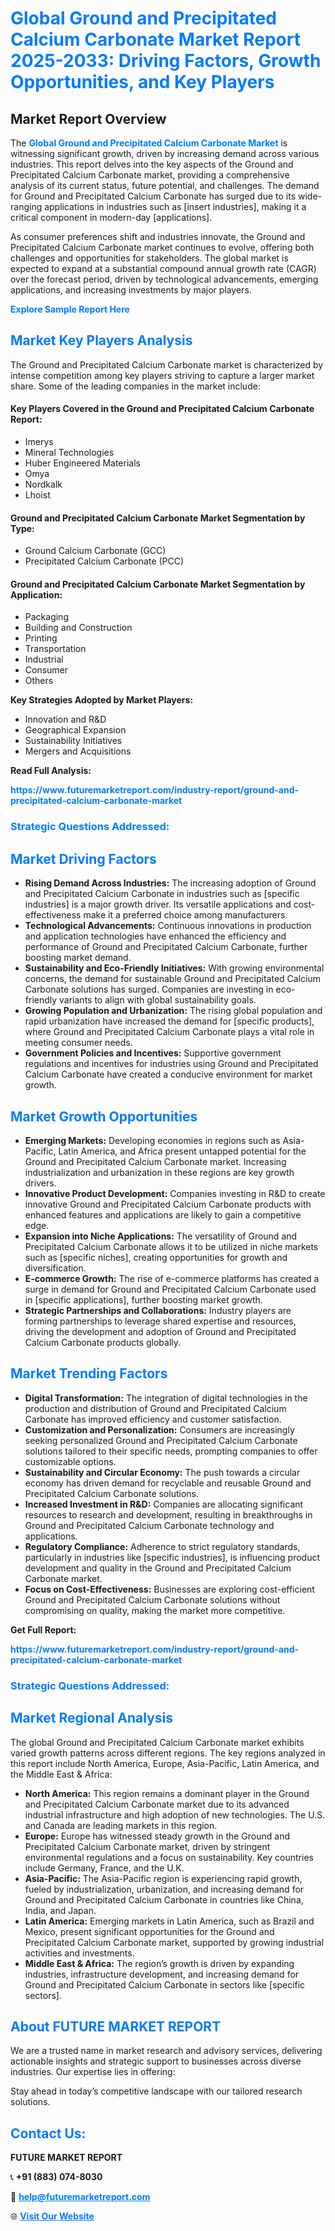 <h1 style="color: #007BFF;">Global Ground and Precipitated Calcium Carbonate Market Report 2025-2033: Driving Factors, Growth Opportunities, and Key Players</h1>

<section id="overview">
<h2>Market Report Overview</h2>
<p>The <a href="https://www.futuremarketreport.com/industry-report/ground-and-precipitated-calcium-carbonate-market" style="color: #007BFF; text-decoration: none;"><strong>Global Ground and Precipitated Calcium Carbonate Market</strong></a> is witnessing significant growth, driven by increasing demand across various industries. This report delves into the key aspects of the Ground and Precipitated Calcium Carbonate market, providing a comprehensive analysis of its current status, future potential, and challenges. The demand for Ground and Precipitated Calcium Carbonate has surged due to its wide-ranging applications in industries such as [insert industries], making it a critical component in modern-day [applications].</p>
<p>As consumer preferences shift and industries innovate, the Ground and Precipitated Calcium Carbonate market continues to evolve, offering both challenges and opportunities for stakeholders. The global market is expected to expand at a substantial compound annual growth rate (CAGR) over the forecast period, driven by technological advancements, emerging applications, and increasing investments by major players.</p>
</section>

<section id="overview">
<p><a href="https://www.futuremarketreport.com/request-sample/reportId=50783" style="color: #007BFF; text-decoration: none;"><strong>Explore Sample Report Here</strong></a></p>
</section>

<section id="key-players">
<h2 style="color: #007BFF;">Market Key Players Analysis</h2>
<p>The Ground and Precipitated Calcium Carbonate market is characterized by intense competition among key players striving to capture a larger market share. Some of the leading companies in the market include:</p>
<h4>Key Players Covered in the Ground and Precipitated Calcium Carbonate Report:</h4>
<ul><li>Imerys</li><li>Mineral Technologies</li><li>Huber Engineered Materials</li><li>Omya</li><li>Nordkalk</li><li>Lhoist</li></ul>
<h4>Ground and Precipitated Calcium Carbonate Market Segmentation by Type:</h4>
<ul><li>Ground Calcium Carbonate (GCC)</li><li>Precipitated Calcium Carbonate (PCC)</li></ul>

<h4>Ground and Precipitated Calcium Carbonate Market Segmentation by Application:</h4>
<ul><li>Packaging</li><li>Building and Construction</li><li>Printing</li><li>Transportation</li><li>Industrial</li><li>Consumer</li><li>Others</li></ul>
<p><strong>Key Strategies Adopted by Market Players:</strong></p>
<ul>
<li>Innovation and R&D</li>
<li>Geographical Expansion</li>
<li>Sustainability Initiatives</li>
<li>Mergers and Acquisitions</li>
</ul>
</section>

<section>
<p><strong>Read Full Analysis: </strong></p><a href="https://www.futuremarketreport.com/industry-report/ground-and-precipitated-calcium-carbonate-market" style="color: #007BFF; text-decoration: none;"><strong>https://www.futuremarketreport.com/industry-report/ground-and-precipitated-calcium-carbonate-market</strong></a>
<h3 style="color: #007BFF;">Strategic Questions Addressed:</h3>
</section>

<section id="driving-factors">
<h2 style="color: #007BFF;">Market Driving Factors</h2>
<ul>
<li><strong>Rising Demand Across Industries:</strong> The increasing adoption of Ground and Precipitated Calcium Carbonate in industries such as [specific industries] is a major growth driver. Its versatile applications and cost-effectiveness make it a preferred choice among manufacturers.</li>
<li><strong>Technological Advancements:</strong> Continuous innovations in production and application technologies have enhanced the efficiency and performance of Ground and Precipitated Calcium Carbonate, further boosting market demand.</li>
<li><strong>Sustainability and Eco-Friendly Initiatives:</strong> With growing environmental concerns, the demand for sustainable Ground and Precipitated Calcium Carbonate solutions has surged. Companies are investing in eco-friendly variants to align with global sustainability goals.</li>
<li><strong>Growing Population and Urbanization:</strong> The rising global population and rapid urbanization have increased the demand for [specific products], where Ground and Precipitated Calcium Carbonate plays a vital role in meeting consumer needs.</li>
<li><strong>Government Policies and Incentives:</strong> Supportive government regulations and incentives for industries using Ground and Precipitated Calcium Carbonate have created a conducive environment for market growth.</li>
</ul>
</section>

<section id="growth-opportunities">
<h2 style="color: #007BFF;">Market Growth Opportunities</h2>
<ul>
<li><strong>Emerging Markets:</strong> Developing economies in regions such as Asia-Pacific, Latin America, and Africa present untapped potential for the Ground and Precipitated Calcium Carbonate market. Increasing industrialization and urbanization in these regions are key growth drivers.</li>
<li><strong>Innovative Product Development:</strong> Companies investing in R&D to create innovative Ground and Precipitated Calcium Carbonate products with enhanced features and applications are likely to gain a competitive edge.</li>
<li><strong>Expansion into Niche Applications:</strong> The versatility of Ground and Precipitated Calcium Carbonate allows it to be utilized in niche markets such as [specific niches], creating opportunities for growth and diversification.</li>
<li><strong>E-commerce Growth:</strong> The rise of e-commerce platforms has created a surge in demand for Ground and Precipitated Calcium Carbonate used in [specific applications], further boosting market growth.</li>
<li><strong>Strategic Partnerships and Collaborations:</strong> Industry players are forming partnerships to leverage shared expertise and resources, driving the development and adoption of Ground and Precipitated Calcium Carbonate products globally.</li>
</ul>
</section>

<section id="trending-factors">
<h2 style="color: #007BFF;">Market Trending Factors</h2>
<ul>
<li><strong>Digital Transformation:</strong> The integration of digital technologies in the production and distribution of Ground and Precipitated Calcium Carbonate has improved efficiency and customer satisfaction.</li>
<li><strong>Customization and Personalization:</strong> Consumers are increasingly seeking personalized Ground and Precipitated Calcium Carbonate solutions tailored to their specific needs, prompting companies to offer customizable options.</li>
<li><strong>Sustainability and Circular Economy:</strong> The push towards a circular economy has driven demand for recyclable and reusable Ground and Precipitated Calcium Carbonate solutions.</li>
<li><strong>Increased Investment in R&D:</strong> Companies are allocating significant resources to research and development, resulting in breakthroughs in Ground and Precipitated Calcium Carbonate technology and applications.</li>
<li><strong>Regulatory Compliance:</strong> Adherence to strict regulatory standards, particularly in industries like [specific industries], is influencing product development and quality in the Ground and Precipitated Calcium Carbonate market.</li>
<li><strong>Focus on Cost-Effectiveness:</strong> Businesses are exploring cost-efficient Ground and Precipitated Calcium Carbonate solutions without compromising on quality, making the market more competitive.</li>
</ul>
</section>

<section>
<p><strong>Get Full Report: </strong></p><a href="https://www.futuremarketreport.com/industry-report/ground-and-precipitated-calcium-carbonate-market" style="color: #007BFF; text-decoration: none;"><strong>https://www.futuremarketreport.com/industry-report/ground-and-precipitated-calcium-carbonate-market</strong></a>
<h3 style="color: #007BFF;">Strategic Questions Addressed:</h3>
</section>


<section id="regional-analysis">
<h2 style="color: #007BFF;">Market Regional Analysis</h2>
<p>The global Ground and Precipitated Calcium Carbonate market exhibits varied growth patterns across different regions. The key regions analyzed in this report include North America, Europe, Asia-Pacific, Latin America, and the Middle East & Africa:</p>
<ul>
<li><strong>North America:</strong> This region remains a dominant player in the Ground and Precipitated Calcium Carbonate market due to its advanced industrial infrastructure and high adoption of new technologies. The U.S. and Canada are leading markets in this region.</li>
<li><strong>Europe:</strong> Europe has witnessed steady growth in the Ground and Precipitated Calcium Carbonate market, driven by stringent environmental regulations and a focus on sustainability. Key countries include Germany, France, and the U.K.</li>
<li><strong>Asia-Pacific:</strong> The Asia-Pacific region is experiencing rapid growth, fueled by industrialization, urbanization, and increasing demand for Ground and Precipitated Calcium Carbonate in countries like China, India, and Japan.</li>
<li><strong>Latin America:</strong> Emerging markets in Latin America, such as Brazil and Mexico, present significant opportunities for the Ground and Precipitated Calcium Carbonate market, supported by growing industrial activities and investments.</li>
<li><strong>Middle East & Africa:</strong> The region’s growth is driven by expanding industries, infrastructure development, and increasing demand for Ground and Precipitated Calcium Carbonate in sectors like [specific sectors].</li>
</ul>
</section>

<footer>
<h2 style="color: #007BFF;">About FUTURE MARKET REPORT</h2>
<p>We are a trusted name in market research and advisory services, delivering actionable insights and strategic support to businesses across diverse industries. Our expertise lies in offering:</p>

<p>Stay ahead in today’s competitive landscape with our tailored research solutions.</p>

<h2 style="color: #007BFF;">Contact Us:</h2>
<p><strong>FUTURE MARKET REPORT</strong></p>
<p>📞 <strong>+91 (883) 074-8030</strong></p>
<p>📧 <strong><a href="mailto:help@futuremarketreport.com" style="color: #007BFF;">help@futuremarketreport.com</a></strong></p>
<p>🌐 <strong><a href="https://www.futuremarketreport.com/" style="color: #007BFF;">Visit Our Website</a></strong></p>
</footer>
